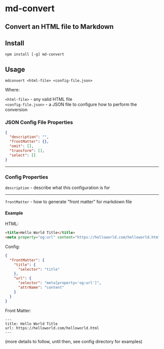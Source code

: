 # md-convert

Convert an HTML file to Markdown
---

## Install

```shell
npm install [-g] md-convert
```

## Usage

```shell
mdconvert <html-file> <config-file.json>
```

Where:

`<html-file>` - any valid HTML file  
`<config-file.json>` - a JSON file to configure how to perform the conversion

### JSON Config File Properties

```JSON
{
  "description": "",
  "frontMatter": {},
  "omit": [],
  "transform": [],
  "select": []
}
```

---

### Config Properties

`description` - describe what this configuration is for

---

`frontMatter` - how to generate "front matter" for markdown file

#### Example

HTML:

```html
<title>Hello World Title</title>
<meta property="og:url" content="https://helloworld.com/helloworld.html">
```

Config:

```json
{
  "frontMatter": {
    "title": {
      "selector": "title"
    },
    "url": {
      "selector": "meta[property='og:url']",
      "attrName": "content"
    }
  }
}
```

Front Matter:

```text
---
title: Hello World Title  
url: https://helloworld.com/helloworld.html  
---
```

(more details to follow, until then, see config directory for examples)
